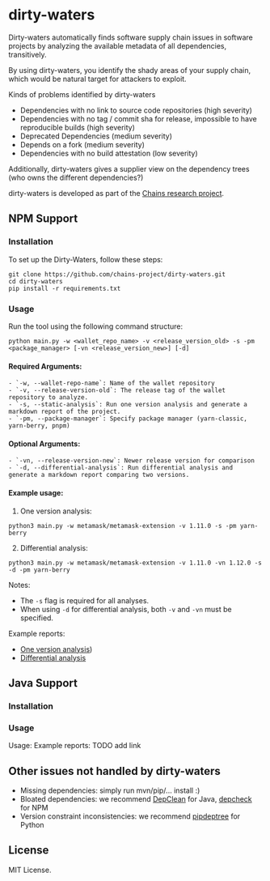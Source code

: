 # dirty-waters

Dirty-waters automatically finds software supply chain issues in software projects by analyzing the available metadata of all dependencies, transitively.

By using dirty-waters, you identify the shady areas of your supply chain, which would be natural target for attackers to exploit.

Kinds of problems identified by dirty-waters

* Dependencies with no link to source code repositories (high severity)
* Dependencies with no tag / commit sha for release, impossible to have reproducible builds (high severity)
* Deprecated Dependencies (medium severity)
* Depends on a fork (medium severity)
* Dependencies with no build attestation (low severity)

Additionally, dirty-waters gives a supplier view on the dependency trees (who owns the different dependencies?)

dirty-waters is developed as part of the [Chains research project](https://chains.proj.kth.se/).

## NPM Support

### Installation
To set up the Dirty-Waters, follow these steps:

```
git clone https://github.com/chains-project/dirty-waters.git
cd dirty-waters
pip install -r requirements.txt
```

### Usage
Run the tool using the following command structure:
```
python main.py -w <wallet_repo_name> -v <release_version_old> -s -pm <package_manager> [-vn <release_version_new>] [-d]
```


#### Required Arguments:
```
- `-w, --wallet-repo-name`: Name of the wallet repository
- `-v, --release-version-old`: The release tag of the wallet repository to analyze.
- `-s, --static-analysis`: Run one version analysis and generate a markdown report of the project.
- `-pm, --package-manager`: Specify package manager (yarn-classic, yarn-berry, pnpm)
```

#### Optional Arguments:
```
- `-vn, --release-version-new`: Newer release version for comparison
- `-d, --differential-analysis`: Run differential analysis and generate a markdown report comparing two versions.
```


#### Example usage:
1. One version analysis:
```
python3 main.py -w metamask/metamask-extension -v 1.11.0 -s -pm yarn-berry
```

2. Differential analysis:
```
python3 main.py -w metamask/metamask-extension -v 1.11.0 -vn 1.12.0 -s -d -pm yarn-berry
```

Notes:
- The `-s` flag is required for all analyses.
- When using `-d` for differential analysis, both `-v` and `-vn` must be specified.

Example reports:
- [One version analysis](https://github.com/chains-project/dirty-waters/blob/main/example_reports/v1.30.0_static_summary.md))
- [Differential analysis](https://github.com/chains-project/dirty-waters/blob/main/example_reports/v1.30.0_v1.31.0_diff_summary.md)



## Java Support

### Installation

### Usage

Usage:
Example reports: TODO add link


## Other issues not handled by dirty-waters

* Missing dependencies: simply run mvn/pip/... install :)
* Bloated dependencies: we recommend [DepClean](https://github.com/ASSERT-KTH/depclean) for Java, [depcheck](https://github.com/depcheck/depcheck) for NPM
* Version constraint inconsistencies: we recommend [pipdeptree](https://github.com/tox-dev/pipdeptree) for Python

## License

MIT License.
